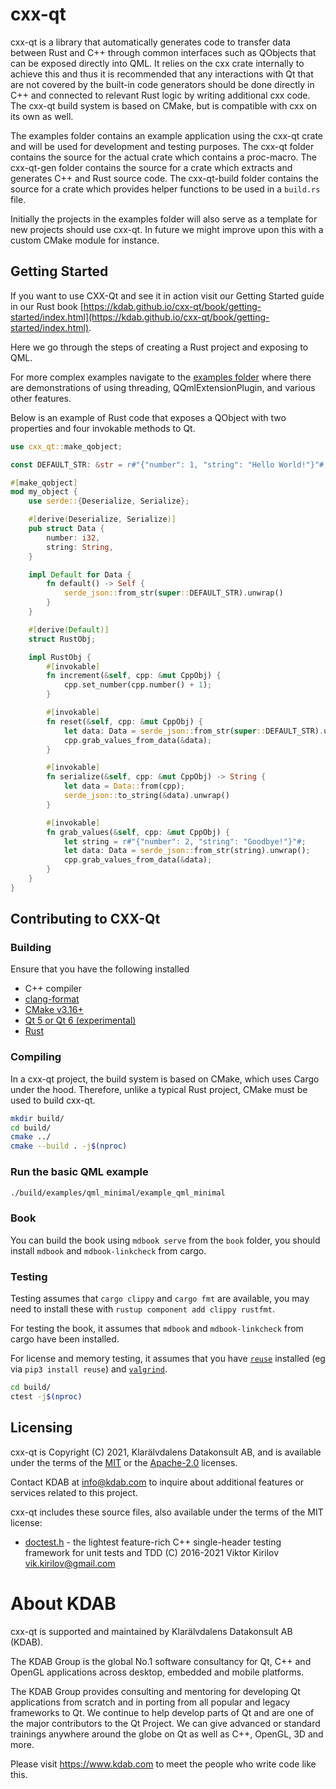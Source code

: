 <!--
SPDX-FileCopyrightText: 2021 Klarälvdalens Datakonsult AB, a KDAB Group company <info@kdab.com>
SPDX-FileContributor: Andrew Hayzen <andrew.hayzen@kdab.com>
SPDX-FileContributor: Gerhard de Clercq <gerhard.declercq@kdab.com>
SPDX-FileContributor: Leon Matthes <leon.matthes@kdab.com>

SPDX-License-Identifier: MIT OR Apache-2.0
-->

# cxx-qt

cxx-qt is a library that automatically generates code to transfer data between Rust and C++ through common interfaces
such as QObjects that can be exposed directly into QML. It relies on the cxx crate internally to achieve this and thus
it is recommended that any interactions with Qt that are not covered by the built-in code generators should be done
directly in C++ and connected to relevant Rust logic by writing additional cxx code. The cxx-qt build system is based
on CMake, but is compatible with cxx on its own as well.

The examples folder contains an example application using the cxx-qt crate and will be used for development and testing
purposes. The cxx-qt folder contains the source for the actual crate which contains a proc-macro. The cxx-qt-gen folder
contains the source for a crate which extracts and generates C++ and Rust source code. The cxx-qt-build folder contains
the source for a crate which provides helper functions to be used in a `build.rs` file.

Initially the projects in the examples folder will also serve as a template for new projects should use cxx-qt.
In future we might improve upon this with a custom CMake module for instance.

## Getting Started

If you want to use CXX-Qt and see it in action visit our Getting Started guide in our Rust book [https://kdab.github.io/cxx-qt/book/getting-started/index.html](https://kdab.github.io/cxx-qt/book/getting-started/index.html).

Here we go through the steps of creating a Rust project and exposing to QML.

For more complex examples navigate to the [examples folder](./examples) where there are demonstrations of using threading, QQmlExtensionPlugin, and various other features.

Below is an example of Rust code that exposes a QObject with two properties and four invokable methods to Qt.

```rust
use cxx_qt::make_qobject;

const DEFAULT_STR: &str = r#"{"number": 1, "string": "Hello World!"}"#;

#[make_qobject]
mod my_object {
    use serde::{Deserialize, Serialize};

    #[derive(Deserialize, Serialize)]
    pub struct Data {
        number: i32,
        string: String,
    }

    impl Default for Data {
        fn default() -> Self {
            serde_json::from_str(super::DEFAULT_STR).unwrap()
        }
    }

    #[derive(Default)]
    struct RustObj;

    impl RustObj {
        #[invokable]
        fn increment(&self, cpp: &mut CppObj) {
            cpp.set_number(cpp.number() + 1);
        }

        #[invokable]
        fn reset(&self, cpp: &mut CppObj) {
            let data: Data = serde_json::from_str(super::DEFAULT_STR).unwrap();
            cpp.grab_values_from_data(&data);
        }

        #[invokable]
        fn serialize(&self, cpp: &mut CppObj) -> String {
            let data = Data::from(cpp);
            serde_json::to_string(&data).unwrap()
        }

        #[invokable]
        fn grab_values(&self, cpp: &mut CppObj) {
            let string = r#"{"number": 2, "string": "Goodbye!"}"#;
            let data: Data = serde_json::from_str(string).unwrap();
            cpp.grab_values_from_data(&data);
        }
    }
}
```


## Contributing to CXX-Qt

### Building

Ensure that you have the following installed

  * C++ compiler
  * [clang-format](https://clang.llvm.org/docs/ClangFormat.html)
  * [CMake v3.16+](https://cmake.org/)
  * [Qt 5 or Qt 6 (experimental)](https://www.qt.io/)
  * [Rust](https://www.rust-lang.org/)

### Compiling
In a cxx-qt project, the build system is based on CMake, which uses Cargo under the hood.
Therefore, unlike a typical Rust project, CMake must be used to build cxx-qt.

```bash
mkdir build/
cd build/
cmake ../
cmake --build . -j$(nproc)
```

### Run the basic QML example

```bash
./build/examples/qml_minimal/example_qml_minimal
```

### Book

You can build the book using `mdbook serve` from the `book` folder, you should install `mdbook` and `mdbook-linkcheck` from cargo.

### Testing
Testing assumes that `cargo clippy` and `cargo fmt` are available, you may need to install these with `rustup component add clippy rustfmt`.

For testing the book, it assumes that `mdbook` and `mdbook-linkcheck` from cargo have been installed.

For license and memory testing, it assumes that you have [`reuse`](https://reuse.software/) installed (eg via `pip3 install reuse`) and [`valgrind`](https://valgrind.org/).

```bash
cd build/
ctest -j$(nproc)
```

## Licensing
cxx-qt is Copyright (C) 2021, Klarälvdalens Datakonsult AB, and is available under
the terms of the [MIT](https://github.com/KDAB/cxx-qt/blob/main/LICENSES/MIT.txt)
or the [Apache-2.0](https://github.com/KDAB/cxx-qt/blob/main/LICENSES/Apache-2.0.txt)
licenses.

Contact KDAB at <info@kdab.com> to inquire about additional features or
services related to this project.

cxx-qt includes these source files, also available under the terms of the MIT license:

* [doctest.h](https://github.com/onqtam/doctest) - the lightest feature-rich C++ single-header testing framework for unit tests and TDD (C) 2016-2021 Viktor Kirilov <vik.kirilov@gmail.com>

# About KDAB
cxx-qt is supported and maintained by Klarälvdalens Datakonsult AB (KDAB).

The KDAB Group is the global No.1 software consultancy for Qt, C++ and
OpenGL applications across desktop, embedded and mobile platforms.

The KDAB Group provides consulting and mentoring for developing Qt applications
from scratch and in porting from all popular and legacy frameworks to Qt.
We continue to help develop parts of Qt and are one of the major contributors
to the Qt Project. We can give advanced or standard trainings anywhere
around the globe on Qt as well as C++, OpenGL, 3D and more.

Please visit https://www.kdab.com to meet the people who write code like this.

